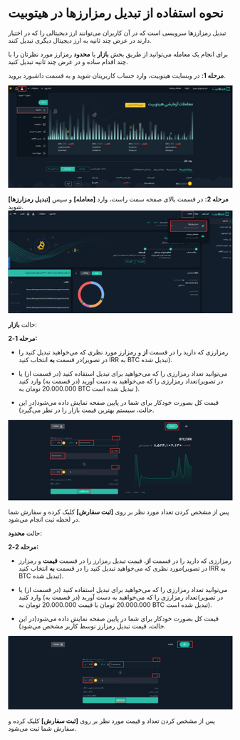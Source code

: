 # نحوه استفاده از تبدیل رمزارزها در هیتوبیت

تبدیل رمزارزها سرویسی است که در آن کاربران می‌توانند ارز دیجیتالی را که در اختیار دارند در عرض چند ثانیه به ارز دیجیتال دیگری تبدیل کنند.

برای انجام یک معامله می‌توانید از طریق بخش **بازار** یا **محدود** رمزارز مورد نظرتان را با چند اقدام ساده و در عرض چند ثانیه تبدیل کنید. 

**مرحله 1:** در وبسایت هیتوبیت، وارد حساب کاربریتان شوید و به قسمت داشبورد بروید.

![photo](./Images/How-to-Use-Convert3.png)

**مرحله 2:** در قسمت بالای صفحه سمت راست، وارد **[معامله]** و سپس **[تبدیل رمزارزها]** شوید.
![photo](./Images/How-to-Use-Convert4.png)

حالت **بازار**:

**مرحله 1-2:** 

- رمزارزی که دارید را در قسمت **از** و رمزارز مورد نظری که می‌خواهید تبدیل کنید را در قسمت **به** انتخاب کنید(در تصویر IRR به BTC تبدیل شده).

- می‌توانید تعداد رمزارزی را که می‌خواهید برای تبدیل استفاده کنید (در قسمت از) یا تعداد رمزارزی را که می‌خواهید به دست آورید (در قسمت به) وارد کنید(در تصویر 20.000.000 تومان به BTC تبدیل شده است ).

-  قیمت کل بصورت خودکار برای شما در پایین صفحه نمایش داده می‌شود(در این حالت، سیستم بهترین قیمت بازار را در نظر می‌گیرد).

![photo](./Images/How-to-Use-Convert1.png)

پس از مشخص کردن تعداد مورد نظر بر روی **[ثبت سفارش]** کلیک کرده و سفارش شما در لحظه ثبت انجام می‌شود.

حالت **محدود**:

**مرحله 2-2:** 

- رمزارزی که دارید را در قسمت **از**، قیمت تبدیل رمزارز را در قسمت **قیمت** و رمزارز مورد نظری که می‌خواهید تبدیل کنید را در قسمت **به** انتخاب کنید(در تصویر IRR به BTC تبدیل شده).

- می‌توانید تعداد رمزارزی را که می‌خواهید برای تبدیل استفاده کنید (در قسمت از) یا تعداد رمزارزی را که می‌خواهید به دست آورید (در قسمت به) وارد کنید(در تصویر 20.000.000 تومان با قیمت 20.000.000 تومان به BTC تبدیل شده است).

- قیمت کل بصورت خودکار برای شما در پایین صفحه نمایش داده می‌شود(در این حالت، قیمت تبدیل رمزارز توسط کاربر مشخص می‌شود).

![photo](./Images/How-to-Use-Convert2.png)

پس از مشخص کردن تعداد و قیمت مورد نظر بر روی **[ثبت سفارش]** کلیک کرده و سفارش شما ثبت می‌شود.

